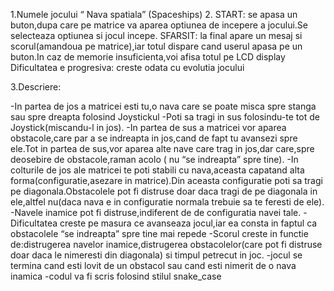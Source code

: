 1.Numele jocului “ Nava spatiala” (Spaceships)
2.
START: se apasa un buton,dupa care pe matrice va aparea optiunea de incepere a jocului.Se selecteaza optiunea si jocul incepe.
SFARSIT: la final apare un mesaj si scorul(amandoua pe matrice),iar totul dispare cand userul apasa pe un buton.In caz de memorie insuficienta,voi afisa totul pe  LCD display
Dificultatea e progresiva: creste odata cu evolutia jocului

3.Descriere:

-In partea de jos a matricei esti tu,o nava care se poate misca spre stanga sau spre dreapta folosind Joystickul
-Poti sa tragi in sus folosindu-te tot de Joystick(miscandu-l in jos).
-In partea de sus a matricei vor aparea obstacole,care par a se indreapta in jos,cand de fapt tu avansezi spre ele.Tot in partea de sus,vor aparea alte nave care trag in jos,dar care,spre deosebire de obstacole,raman acolo ( nu “se indreapta” spre tine).
-In colturile de jos ale matricei te poti stabili cu nava,aceasta capatand alta forma(configuratie,asezare in matrice).Din aceasta configuratie poti sa tragi pe diagonala.Obstacolele pot fi distruse doar daca tragi de pe diagonala in ele,altfel nu(daca nava e in configuratie normala trebuie sa te feresti de ele).
-Navele inamice pot fi distruse,indiferent de de configuratia navei tale.
-Dificultatea creste pe masura ce avanseaza jocul,iar ea consta in faptul ca obstacolele “se indreapta” spre tine mai repede
-Scorul creste in functie de:distrugerea navelor inamice,distrugerea obstacolelor(care pot fi distruse doar daca le nimeresti din diagonala) si timpul petrecut in joc.
-jocul se termina cand esti lovit de un obstacol sau cand esti nimerit de o nava inamica
-codul va fi scris folosind stilul snake_case


